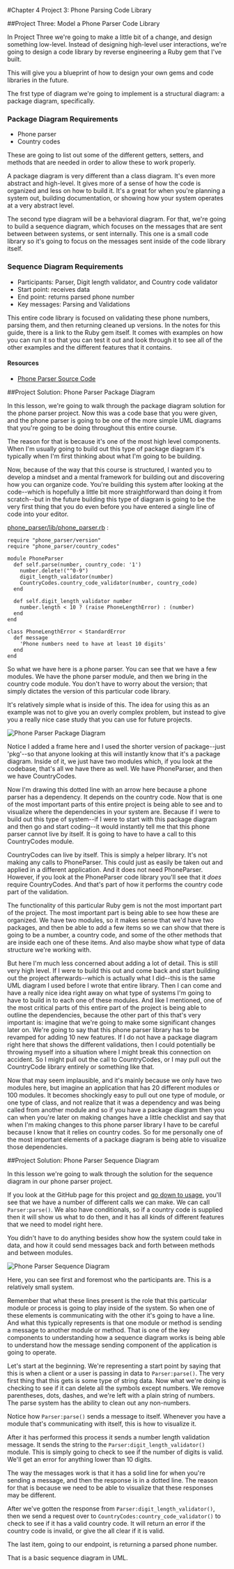 #Chapter 4 Project 3: Phone Parsing Code Library

##Project Three: Model a Phone Parser Code Library

In Project Three we're going to make a little bit of a change, and design something low-level. Instead of designing high-level user interactions, we're going to design a code library by reverse engineering a Ruby gem that I've built.

This will give you a blueprint of how to design your own gems and code libraries in the future.

The frst type of diagram we're going to implement is a structural diagram: a package diagram, specifically.

### Package Diagram Requirements

* Phone parser
* Country codes

These are going to list out some of the different getters, setters, and methods that are needed in order to allow these to work properly.

A package diagram is very different than a class diagram. It's even more abstract and high-level. It gives more of a sense of how the code is organized and less on how to build it. It's a great for when you're planning a system out, building documentation, or showing how your system operates at a very abstract level.

The second type diagram will be a behavioral diagram. For that, we're going to build a sequence diagram, which focuses on the messages that are sent between between systems, or sent internally. This one is a small code library so it's going to focus on the messages sent inside of the code library itself.

### Sequence Diagram Requirements

* Participants: Parser, Digit length validator, and Country code validator
* Start point: receives data
* End point: returns parsed phone number
* Key messages: Parsing and Validations

This entire code library is focused on validating these phone numbers, parsing them, and then returning cleaned up versions. In the notes for this guide, there is a link to the Ruby gem itself. It comes with examples on how you can run it so that you can test it out and look through it to see all of the other examples and the different features that it contains.


#### Resources

- [Phone Parser Source Code](https://github.com/jordanhudgens/phone_parser)

##Project Solution: Phone Parser Package Diagram

In this lesson, we're going to walk through the package diagram solution for the phone parser project. Now this was a code base that you were given, and the phone parser is going to be one of the more simple UML diagrams that you're going to be doing throughout this entire course.

The reason for that is because it's one of the most high level components. When I'm usually going to build out this type of package diagram it's typically when I'm first thinking about what I'm going to be building.

Now, because of the way that this course is structured, I wanted you to develop a mindset and a mental framework for building out and discovering how you can organize code. You're building this system after looking at the code--which is hopefully a little bit more straightforward than doing it from scratch--but in the future building this type of diagram is going to be the very first thing that you do even before you have entered a single line of code into your editor.

[phone_parser/lib/phone_parser.rb](https://github.com/jordanhudgens/phone_parser/blob/master/lib/phone_parser.rb) :

	require "phone_parser/version"
	require "phone_parser/country_codes"

	module PhoneParser
	  def self.parse(number, country_code: '1')
	    number.delete!("^0-9")
	    digit_length_validator(number)
	    CountryCodes.country_code_validator(number, country_code)
	  end

	  def self.digit_length_validator number
	    number.length < 10 ? (raise PhoneLengthError) : (number)
	  end
	end

	class PhoneLengthError < StandardError
	  def message
	    'Phone numbers need to have at least 10 digits'
	  end
	end


So what we have here is a phone parser. You can see that we have a few modules. We have the phone parser module, and then we bring in the country code module. You don't have to worry about the version; that simply dictates the version of this particular code library.

It's relatively simple what is inside of this. The idea for using this as an example was not to give you an overly complex problem, but instead to give you a really nice case study that you can use for future projects.

![](https://s3-us-west-2.amazonaws.com/devcamp-pictures/Problem+Solving+images/Project+3%3A+Phone+Parsing+Code+Library/Phone+Parser+package+diagram.PNG "Phone Parser Package Diagram")

Notice I added a frame here and I used the shorter version of package--just 'pkg'--so that anyone looking at this will instantly know that it's a package diagram. Inside of it, we just have two modules which, if you look at the codebase, that's all we have there as well. We have PhoneParser, and then we have CountryCodes.

Now I'm drawing this dotted line with an arrow here because a phone parser has a dependency. It depends on the country code. Now that is one of the most important parts of this entire project is being able to see and to visualize where the dependencies in your system are. Because if I were to build out this type of system--if I were to start with this package diagram and then go and start coding--it would instantly tell me that this phone parser cannot live by itself. It is going to have to have a call to this CountryCodes module.

CountryCodes can live by itself. This is simply a helper library. It's not making any calls to PhoneParser. This could just as easily be taken out and applied in a different application. And it does not need PhoneParser. However, if you look at the PhoneParser code library you'll see that it *does* require CountryCodes. And that's part of how it performs the country code part of the validation.

The functionality of this particular Ruby gem is not the most important part of the project. The most important part is being able to see how these are organized. We have two modules, so it makes sense that we'd have two packages, and then be able to add a few items so we can show that there is going to be a number, a country code, and some of the other methods that are inside each one of these items. And also maybe show what type of data structure we're working with.

But here I'm much less concerned about adding a lot of detail. This is still very high level. If I were to build this out and come back and start building out the project afterwards--which is actually what I did--this is the same UML diagram I used before I wrote that entire library. Then I can come and have a really nice idea right away on what type of systems I'm going to have to build in to each one of these modules. And like I mentioned, one of the most critical parts of this entire part of the project is being able to outline the dependencies, because the other part of this that's very important is: imagine that we're going to make some significant changes later on. We're going to say that this phone parser library has to be revamped for adding 10 new features. If I do not have a package diagram right here that shows the different validations, then I could potentially be throwing myself into a situation where I might break this connection on accident. So I might pull out the call to CountryCodes, or I may pull out the CountryCode library entirely or something like that.

Now that may seem implausible, and it's mainly because we only have two modules here, but imagine an application that has 20 different modules or 100 modules. It becomes shockingly easy to pull out one type of module, or one type of class, and not realize that it was a dependency and was being called from another module and so if you have a package diagram then you can when you're later on making changes have a little checklist and say that when I'm making changes to this phone parser library I have to be careful because I know that it relies on country codes. So for me personally one of the most important elements of a package diagram is being able to visualize those dependencies.

##Project Solution: Phone Parser Sequence Diagram

In this lesson we're going to walk through the solution for the sequence diagram in our phone parser project.

If you look at the GitHub page for this project and [go down to usage](https://github.com/jordanhudgens/phone_parser#usage), you'll see that we have a number of different calls we can make. We can call `Parser:parse()`. We also have conditionals, so if a country code is supplied then it will show us what to do then, and it has all kinds of different features that we need to model right here.

You didn't have to do anything besides show how the system could take in data, and how it could send messages back and forth between methods and between modules.

![](https://s3-us-west-2.amazonaws.com/devcamp-pictures/Problem+Solving+images/Project+3%3A+Phone+Parsing+Code+Library/Phone+Parser+sequence+diagram.PNG "Phone Parser Sequence Diagram")

Here, you can see first and foremost who the participants are. This is a relatively small system.

Remember that what these lines present is the role that this particular module or process is going to play inside of the system. So when one of these elements is communicating with the other it's going to have a line. And what this typically represents is that one module or method is sending a message to another module or method. That is one of the key components to understanding how a sequence diagram works is being able to understand how the message sending component of the application is going to operate.

Let's start at the beginning. We're representing a start point by saying that this is when a client or a user is passing in data to `Parser:parse()`. The very first thing that this gets is some type of string data. Now what we're doing is checking to see if it can delete all the symbols except numbers. We remove parentheses, dots, dashes, and we're left with a plain string of numbers. The parse system has the ability to clean out any non-numbers.

Notice how `Parser:parse()` sends a message to itself. Whenever you have a module that's communicating with itself, this is how to visualize it.

After it has performed this process it sends a number length validation message. It sends the string to the `Parser:digit_length_validator()` module. This is simply going to check to see if the number of digits is valid. We'll get an error for anything lower than 10 digits.

The way the messages work is that it has a solid line for when you're sending a message, and then the response is in a dotted line. The reason for that is because we need to be able to visualize that these responses may be different.

After we've gotten the response from `Parser:digit_length_validator()`, then we send a request over to `CountryCodes:country_code_validator()` to check to see if it has a valid country code. It will return an error if the country code is invalid, or give the all clear if it is valid.

The last item, going to our endpoint, is returning a parsed phone number.

That is a basic sequence diagram in UML.
